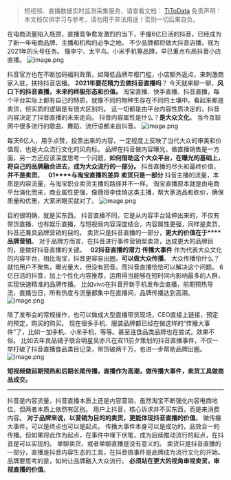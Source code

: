 > 短视频、直播数据实时监测采集服务，请查看文档： [TiToData](https://www.titodata.com?from=douyinarticle)
> 免责声明：本文档仅供学习与参考，请勿用于非法用途！否则一切后果自负。



在电商流量陷入瓶颈，直播竞争愈发激烈的当下，手握6亿日活的抖音，已经成为了新一年电商品牌、主播和机构的必争之地。
不少品牌都将做大抖音店播，视为2021年的头号任务。
像李宁、太平鸟、小米手机等品牌，早已重点布局抖音小店直播。
![image.png](https://cdn.nlark.com/yuque/0/2021/png/97322/1615260485400-ee75086f-2923-4e55-92bc-da536820fb66.png#align=left&display=inline&height=540&margin=%5Bobject%20Object%5D&name=image.png&originHeight=1080&originWidth=1080&size=1792825&status=done&style=none&width=540)


抖音官方也在不断加码福利政策，如降低品牌年框门槛，小店额外返点，来刺激商家入驻，扶持抖音店播。
**2021年要花精力去做抖音直播吗**？
今天就来聊一聊，**风口下的抖音直播，****未来的终极形态和价值****。**
淘宝直播、快手直播、抖音直播，每个平台实际上都有自己的特质，就像不同的物种生存在不同的土壤中。看起来都是卖货，但实质的逻辑是有很大区别的。
这一切都是由平台内容性质决定的，抖音内容决定了抖音直播的未来走向。
抖音内容属性是什么？**是大众文化**。
当今互联网中很多流行的歌曲、舞蹈、流行语都来自抖音。
![image.png](https://cdn.nlark.com/yuque/0/2021/png/97322/1615260496959-fd1c122c-95be-4c91-9f0c-ca0ff961feb5.png#align=left&display=inline&height=250&margin=%5Bobject%20Object%5D&name=image.png&originHeight=500&originWidth=500&size=498867&status=done&style=none&width=250)


每天6亿人，用手点赞，投票出来的内容，一定程度上反映了当代大众的审美和价值观，也是大众流行文化的风向标。
品牌在抖音做内容曝光，做直播销售是一方面，另一方还应该深度思考一个问题，**如何借助这个大众平台，在曝光的基础上，将自己的品牌融合进去，成为大众流行的一部分。**
抖音直播的尽头和最终价值，**并不是卖货**。
 
**01****与淘宝直播的差异**
**卖货只是一部分**
抖音主播的流量，本质是内容流量，与淘宝职业卖货主播的路径并不一样。
淘宝直播原本就是由电商平台演化而来，商业属性更强，像薇娅李佳琦这类主播，帮大家选品和砍价，确保质量和优惠，大家闭眼买就对了。
![image.png](https://cdn.nlark.com/yuque/0/2021/png/97322/1615260505271-6a7b07d6-ca4d-48b7-b54a-0b19fda790e8.png#align=left&display=inline&height=540&margin=%5Bobject%20Object%5D&name=image.png&originHeight=1080&originWidth=1080&size=1864894&status=done&style=none&width=540)


目的很明确，就是买东西。
抖音直播不同，它是从内容平台延伸出来的，不仅有带货直播、也有娱乐直播，与短视频内容深度结合，内容属性更强，同样是卖货，抖音还兼具品牌营销的目的。
卖货只是抖音直播的一部分，**更大的价值在于****品牌营销**。
对于品牌方而言，在抖音进行事件营销型卖货，达成更大的品牌目的，是做好抖音直播的关键。
 
**02抖音直播的潜力**
**传播大事件**
作为代表大众文化的内容平台，相比淘宝，抖音更容易出圈，**可以做大众传播**。
大众传播怕什么？就怕用户不聚焦，曝光量大，但没有回音。而抖音直播恰恰可以解决这个问题。
6亿日活的抖音，加上个性化内容推荐，运用得当能够在短时间内影响最多的人群，实现快速精准的品牌传播。
比如vivo在抖音开新手机发布会直播，前期预热导流，直播当日，所有热度与流量都集中在直播间，品牌传播达到高潮。
![image.png](https://cdn.nlark.com/yuque/0/2021/png/97322/1615260513717-e9429ad6-ecf4-494e-b258-a8b01cc49409.png#align=left&display=inline&height=863&margin=%5Bobject%20Object%5D&name=image.png&originHeight=1725&originWidth=828&size=1353906&status=done&style=none&width=414)


除了发布会的常规操作，也可以做成大型直播带货现场，CEO直接上链接，预定的预定，购买的购买。
现在很多手机、服装品牌都已经在做这样的“传播大事件”了，比如一加手机、小米手机，等等。甚至连食品类品牌也在尝试，效果不俗。
比如去年良品铺子联合明星吴亦凡在双11前夕策划的抖音直播事件，不仅一举打破了抖音直播食品类目记录，带货破两千万，也进一步帮助品牌出圈。
![image.png](https://cdn.nlark.com/yuque/0/2021/png/97322/1615260519570-2c7cc568-319c-476f-8940-c8bc28c157f4.png#align=left&display=inline&height=419&margin=%5Bobject%20Object%5D&name=image.png&originHeight=837&originWidth=640&size=1014244&status=done&style=none&width=320)


**短视频做前期预热和后期长尾传播，****直播****作为高潮，****做传播大事件****，****卖货工具做商品成交****。**
 

---



抖音是内容流量，抖音直播本质上还是内容营销，虽然淘宝不断强化内容电商地位，但两者本质上依然有区别。
用户上抖音，核心诉求并不买东西，而是来消费内容。
**对于品牌来说，以营销为目的的卖货，更能体现抖音直播的价值**。
做传播大事件，可以是终点也可以是起点。
传播大事件本身可以是成功的，品效合一的传播。但如果将此作为起点，在事件中埋下伏笔，成为后续推动流行的起点，在抖音是可以实现的。
单聊卖货，或者单聊直播是没有意义的。
卖货只是抖音直播的一部分，直播是抖音内容生态的工具，在抖音做事件是品牌成为流行文化的开始。品牌要思考的是，如何让品牌融入大众流行。
**必须站在更大的视角审视卖货，审视直播的价值**。
